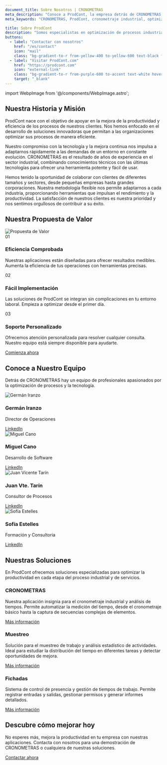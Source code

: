 ```yaml
---
document_title: Sobre Nosotros | CRONOMETRAS
meta_description: "Conoce a ProdCont, la empresa detrás de CRONOMETRAS, la aplicación líder en cronometraje industrial y optimización de procesos."
meta_keywords: "CRONOMETRAS, ProdCont, cronometraje industrial, optimización de procesos, eficiencia industrial, control de producción"

title: Sobre ProdCont
description: "Somos especialistas en optimización de procesos industriales y de servicios, creadores de CRONOMETRAS, la solución definitiva para el cronometraje y análisis de tiempos."
buttons:
  - label: "Contactar con nosotros"
    href: "/es/contact"
    icon: "mail"
    class: "bg-gradient-to-r from-yellow-400 to-yellow-600 text-black font-bold py-3 px-6 rounded-lg text-center transition-all duration-300 shadow-md hover:scale-105 hover:shadow-yellow-500/50 border border-yellow-300 w-full sm:w-auto mb-3 sm:mb-0"
  - label: "Visitar ProdCont.com"
    href: "https://prodcont.com"
    icon: "external-link"
    class: "bg-gradient-to-r from-purple-600 to-accent text-white hover:opacity-90 font-bold py-3 px-6 rounded-lg text-center transition-all duration-300 shadow-md hover:scale-105 hover:shadow-purple-500/50 border border-purple-400 w-full sm:w-auto"
    target: "_blank"
---
```

import WebpImage from '@/components/WebpImage.astro';


<div class="container py-10">
  <div class="row justify-center">
    <div class="md:col-10 lg:col-8">
      <div class="mb-10">
        <h2 class="mb-4">Nuestra Historia y Misión</h2>
        <p class="mb-6">ProdCont nace con el objetivo de apoyar en la mejora de la productividad y eficiencia de los procesos de nuestros clientes. Nos hemos enfocado en el desarrollo de soluciones innovadoras que permitan a las organizaciones optimizar sus procesos de manera eficiente.</p>
        <p class="mb-6">Nuestro compromiso con la tecnología y la mejora continua nos impulsa a adaptarnos rápidamente a las demandas de un entorno en constante evolución. CRONOMETRAS es el resultado de años de experiencia en el sector industrial, combinando conocimientos técnicos con las últimas tecnologías para ofrecer una herramienta potente y fácil de usar.</p>
        <p>Hemos tenido la oportunidad de colaborar con clientes de diferentes tamaños y sectores, desde pequeñas empresas hasta grandes corporaciones. Nuestra metodología flexible nos permite adaptarnos a cada industria, proporcionando herramientas que impulsan el rendimiento y la productividad. La satisfacción de nuestros clientes es nuestra prioridad y nos sentimos orgullosos de contribuir a su éxito.</p>
      </div>
    </div>
  </div>
</div>

<div class="py-16">
  <div class="container">
    <div class="row justify-center">
      <div class="md:col-10 lg:col-8 text-center">
        <h2 class="mb-4">Nuestra Propuesta de Valor</h2>
        <img src="/images/webp/propuesta-de-valor.webp" alt="Propuesta de Valor" class="mb-10 mx-auto" />
      </div>
    </div>

  <div class="row justify-center">
    <div class="md:col-4 mb-8">
      <div class="p-6 h-full dark:bg-gray-700 dark:text-white rounded-lg">
        <div class="mb-4 text-accent">
          <span class="text-2xl font-bold">01</span>
        </div>
        <h3 class="h4 mb-4">Eficiencia Comprobada</h3>
        <p>Nuestras aplicaciones están diseñadas para ofrecer resultados medibles. Aumenta la eficiencia de tus operaciones con herramientas precisas.</p>
      </div>
    </div>
    <div class="md:col-4 mb-8">
      <div class="p-6 h-full dark:bg-gray-700 dark:text-white rounded-lg">
        <div class="mb-4 text-accent">
          <span class="text-2xl font-bold">02</span>
        </div>
        <h3 class="h4 mb-4">Fácil Implementación</h3>
        <p>Las soluciones de ProdCont se integran sin complicaciones en tu entorno laboral. Empieza a optimizar desde el primer día.</p>
      </div>
    </div>
    <div class="md:col-4 mb-8">
      <div class="p-6 h-full dark:bg-gray-700 dark:text-white rounded-lg">
        <div class="mb-4 text-accent">
          <span class="text-2xl font-bold">03</span>
        </div>
        <h3 class="h4 mb-4">Soporte Personalizado</h3>
        <p>Ofrecemos atención personalizada para resolver cualquier consulta. Nuestro equipo está siempre disponible para ayudarte.</p>
      </div>
    </div>
  </div>
  <div class="row justify-center mt-8">
    <div class="md:col-4 text-center">
      <a href="/es/contact" class="inline-block bg-yellow-500 hover:bg-yellow-600 text-black font-bold py-3 px-6 rounded-lg text-center transition-colors">Comienza ahora</a>
    </div>
  </div>
</div>
</div>

<div class="container py-16">
  <div class="row justify-center">
    <div class="md:col-10 lg:col-8 text-center mb-10">
      <h2 class="mb-4">Conoce a Nuestro Equipo</h2>
      <p class="mb-6">Detrás de CRONOMETRAS hay un equipo de profesionales apasionados por la optimización de procesos y la tecnología.</p>
    </div>
  </div>
  <div class="row justify-center">
    <div class="sm:col-6 md:col-3 mb-8">
      <div class="text-center">
        <img src="/images/webp/team/german.webp" alt="Germán Iranzo" class="rounded-full w-32 h-32 object-cover mx-auto mb-4" />
        <h3 class="h5 mb-2">Germán Iranzo</h3>
        <p class="text-sm text-gray-600 mb-2">Director de Operaciones</p>
        <a href="https://www.linkedin.com/in/germ%C3%A1n-iranzo-5733b449/" target="_blank" class="inline-block border border-accent text-accent hover:bg-accent/10 font-bold py-2 px-4 rounded-lg text-center transition-colors w-full md:w-auto mb-4 md:mb-0 md:mr-4">LinkedIn</a>
      </div>
    </div>
    <div class="sm:col-6 md:col-3 mb-8">
      <div class="text-center">
        <img src="/images/webp/team/miguel.webp" alt="Miguel Cano" class="rounded-full w-32 h-32 object-cover mx-auto mb-4" />
        <h3 class="h5 mb-2">Miguel Cano</h3>
        <p class="text-sm text-gray-600 mb-2">Desarrollo de Software</p>
        <a href="https://www.linkedin.com/in/miguel-cano-otero/" target="_blank" class="inline-block border border-accent text-accent hover:bg-accent/10 font-bold py-2 px-4 rounded-lg text-center transition-colors w-full md:w-auto mb-4 md:mb-0 md:mr-4">LinkedIn</a>
      </div>
    </div>
    <div class="sm:col-6 md:col-3 mb-8">
      <div class="text-center">
        <img src="/images/webp/team/juanvi.webp" alt="Juan Vicente Tarín" class="rounded-full w-32 h-32 object-cover mx-auto mb-4" />
        <h3 class="h5 mb-2">Juan Vte. Tarín</h3>
        <p class="text-sm text-gray-600 mb-2">Consultor de Procesos</p>
        <a href="https://www.linkedin.com/in/juan-vicente-tar%C3%ADn-2a384520/" target="_blank" class="inline-block border border-accent text-accent hover:bg-accent/10 font-bold py-2 px-4 rounded-lg text-center transition-colors w-full md:w-auto mb-4 md:mb-0 md:mr-4">LinkedIn</a>
      </div>
    </div>
    <div class="sm:col-6 md:col-3 mb-8">
      <div class="text-center">
        <img src="/images/webp/team/sofia.webp" alt="Sofía Estelles" class="rounded-full w-32 h-32 object-cover mx-auto mb-4" />
        <h3 class="h5 mb-2">Sofía Estelles</h3>
        <p class="text-sm text-gray-600 mb-2">Formación y Consultoria</p>
        <a href="https://www.linkedin.com/in/sofia-estelles-miguel-961aba18" target="_blank" class="inline-block border border-accent text-accent hover:bg-accent/10 font-bold py-2 px-4 rounded-lg text-center transition-colors w-full md:w-auto mb-4 md:mb-0 md:mr-4">LinkedIn</a>
      </div>
    </div>
  </div>
</div>

<div class="py-16">
  <div class="container">
    <div class="row justify-center">
      <div class="md:col-10 lg:col-8 text-center">
        <h2 class="mb-8 dark:text-white">Nuestras Soluciones</h2>
        <p class="mb-10 dark:text-gray-200">En ProdCont ofrecemos soluciones especializadas para optimizar la productividad en cada etapa del proceso industrial y de servicios.</p>
      </div>
    </div>
    <div class="row justify-center">
      <div class="md:col-4 mb-8">
        <div class="bg-white dark:bg-gray-700 p-8 rounded-lg shadow-md h-full">
          <h3 class="h4 mb-4 dark:text-white">CRONOMETRAS</h3>
          <p class="mb-4 dark:text-gray-200">Nuestra aplicación insignia para el cronometraje industrial y análisis de tiempos. Permite automatizar la medición del tiempo, desde el cronometraje básico hasta la captura de secuencias complejas de elementos.</p>
          <a href="/" class="inline-block bg-yellow-500 hover:bg-yellow-600 text-black font-bold py-2 px-4 rounded-lg text-center transition-colors">Más información</a>
        </div>
      </div>
      <div class="md:col-4 mb-8">
        <div class="bg-white dark:bg-gray-700 p-8 rounded-lg shadow-md h-full">
          <h3 class="h4 mb-4 dark:text-white">Muestreo</h3>
          <p class="mb-4 dark:text-gray-200">Solución para el muestreo de trabajo y análisis estadístico de actividades. Ideal para estudiar la distribución del tiempo en diferentes tareas y detectar oportunidades de mejora.</p>
          <a href="https://prodcont.com/muestreo/" target="_blank" class="inline-block bg-yellow-500 hover:bg-yellow-600 text-black font-bold py-2 px-4 rounded-lg text-center transition-colors">Más información</a>
        </div>
      </div>
      <div class="md:col-4 mb-8">
        <div class="bg-white dark:bg-gray-700 p-8 rounded-lg shadow-md h-full">
          <h3 class="h4 mb-4 dark:text-white">Fichadas</h3>
          <p class="mb-4 dark:text-gray-200">Sistema de control de presencia y gestión de tiempos de trabajo. Permite registrar entradas y salidas, gestionar permisos y generar informes detallados.</p>
          <a href="https://prodcont.com/fichadas/" target="_blank" class="inline-block bg-yellow-500 hover:bg-yellow-600 text-black font-bold py-2 px-4 rounded-lg text-center transition-colors">Más información</a>
        </div>
      </div>
    </div>
  </div>
</div>

<div class="container py-16">
  <div class="row justify-center">
    <div class="md:col-10 lg:col-8 text-center">
      <h2 class="mb-4">Descubre cómo mejorar hoy</h2>
      <p class="mb-8">No esperes más, mejora la productividad en tu empresa con nuestras aplicaciones. Contacta con nosotros para una demostración de CRONOMETRAS o cualquiera de nuestras soluciones.</p>
      <a href="/es/contact" class="inline-block bg-yellow-500 hover:bg-yellow-600 text-black font-bold py-3 px-6 rounded-lg text-center transition-colors">Contactar ahora</a>
    </div>
  </div>
</div>
